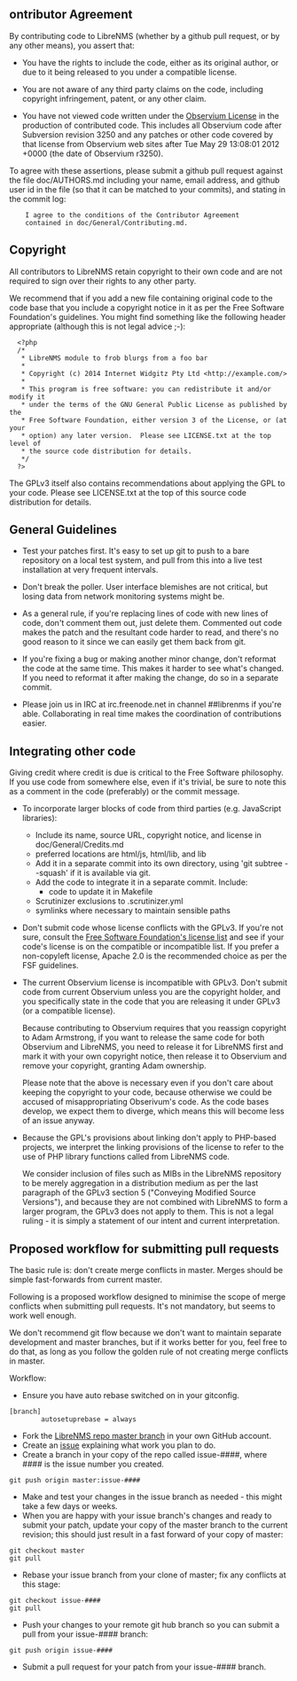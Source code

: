 ontributor Agreement
---------------------

By contributing code to LibreNMS (whether by a github pull request, or by
any other means), you assert that:

- You have the rights to include the code, either as its original author,
  or due to it being released to you under a compatible license.

- You are not aware of any third party claims on the code, including
  copyright infringement, patent, or any other claim.

- You have not viewed code written under the [Observium License][4] in the
  production of contributed code.  This includes all Observium code after
  Subversion revision 3250 and any patches or other code covered by that
  license from Observium web sites after Tue May 29 13:08:01 2012 +0000 (the
  date of Observium r3250).

To agree with these assertions, please submit a github pull request against
the file doc/AUTHORS.md including your name, email address, and github user
id in the file (so that it can be matched to your commits), and stating in
the commit log:
```
	I agree to the conditions of the Contributor Agreement
	contained in doc/General/Contributing.md.
```


Copyright
---------

All contributors to LibreNMS retain copyright to their own code and are not
required to sign over their rights to any other party.

We recommend that if you add a new file containing original code to the code
base that you include a copyright notice in it as per the Free Software
Foundation's guidelines.  You might find something like the following header
appropriate (although this is not legal advice ;-):
```
  <?php
  /*
   * LibreNMS module to frob blurgs from a foo bar
   *
   * Copyright (c) 2014 Internet Widgitz Pty Ltd <http://example.com/>
   *
   * This program is free software: you can redistribute it and/or modify it
   * under the terms of the GNU General Public License as published by the
   * Free Software Foundation, either version 3 of the License, or (at your
   * option) any later version.  Please see LICENSE.txt at the top level of
   * the source code distribution for details.
   */
  ?>
```
The GPLv3 itself also contains recommendations about applying the GPL to
your code.  Please see LICENSE.txt at the top of this source code
distribution for details.


General Guidelines
------------------

- Test your patches first.  It's easy to set up git to push to a bare
  repository on a local test system, and pull from this into a live test
  installation at very frequent intervals.

- Don't break the poller.  User interface blemishes are not critical, but
  losing data from network monitoring systems might be.

- As a general rule, if you're replacing lines of code with new lines of
  code, don't comment them out, just delete them.  Commented out code makes
  the patch and the resultant code harder to read, and there's no good
  reason to it since we can easily get them back from git.

- If you're fixing a bug or making another minor change, don't reformat the
  code at the same time.  This makes it harder to see what's changed.  If
  you need to reformat it after making the change, do so in a separate
  commit.

- Please join us in IRC at irc.freenode.net in channel ##librenms if you're
  able.  Collaborating in real time makes the coordination of contributions
  easier.


Integrating other code
----------------------

Giving credit where credit is due is critical to the Free Software
philosophy.  If you use code from somewhere else, even if it's trivial,
be sure to note this as a comment in the code (preferably) or the commit
message.

- To incorporate larger blocks of code from third parties (e.g. JavaScript
  libraries):
    - Include its name, source URL, copyright notice, and license in
      doc/General/Credits.md
    - preferred locations are html/js, html/lib, and lib
    - Add it in a separate commit into its own directory, using
      'git subtree --squash' if it is available via git.
    - Add the code to integrate it in a separate commit.  Include:
        - code to update it in Makefile
	- Scrutinizer exclusions to .scrutinizer.yml
	- symlinks where necessary to maintain sensible paths

- Don't submit code whose license conflicts with the GPLv3.  If you're not
  sure, consult the [Free Software Foundation's license list][1] and see if
  your code's license is on the compatible or incompatible list.  If you
  prefer a non-copyleft license, Apache 2.0 is the recommended choice as per
  the FSF guidelines.

- The current Observium license is incompatible with GPLv3.  Don't submit
  code from current Observium unless you are the copyright holder, and you
  specifically state in the code that you are releasing it under GPLv3 (or a
  compatible license).

  Because contributing to Observium requires that you reassign copyright to
  Adam Armstrong, if you want to release the same code for both Observium
  and LibreNMS, you need to release it for LibreNMS first and mark it with
  your own copyright notice, then release it to Observium and remove your
  copyright, granting Adam ownership.

  Please note that the above is necessary even if you don't care about
  keeping the copyright to your code, because otherwise we could be accused
  of misappropriating Obserivum's code.  As the code bases develop, we
  expect them to diverge, which means this will become less of an issue
  anyway.

- Because the GPL's provisions about linking don't apply to PHP-based
  projects, we interpret the linking provisions of the license to refer to
  the use of PHP library functions called from LibreNMS code.

  We consider inclusion of files such as MIBs in the LibreNMS repository to
  be merely aggregation in a distribution medium as per the last paragraph
  of the GPLv3 section 5 ("Conveying Modified Source Versions"), and because
  they are not combined with LibreNMS to form a larger program, the GPLv3
  does not apply to them.  This is not a legal ruling - it is simply a
  statement of our intent and current interpretation.


Proposed workflow for submitting pull requests
----------------------------------------------

The basic rule is: don't create merge conflicts in master.  Merges should be
simple fast-forwards from current master.

Following is a proposed workflow designed to minimise the scope of merge
conflicts when submitting pull requests.  It's not mandatory, but seems to
work well enough.

We don't recommend git flow because we don't want to maintain separate
development and master branches, but if it works better for you, feel free
to do that, as long as you follow the golden rule of not creating merge
conflicts in master.

Workflow:

- Ensure you have auto rebase switched on in your gitconfig.
```
[branch]
        autosetuprebase = always
```
- Fork the [LibreNMS repo master branch][2] in your own GitHub account.
- Create an [issue][3] explaining what work you plan to do.
- Create a branch in your copy of the repo called issue-####, where #### is
  the issue number you created.
```
git push origin master:issue-####
```
- Make and test your changes in the issue branch as needed - this might take
  a few days or weeks.
- When you are happy with your issue branch's changes and ready to submit
  your patch, update your copy of the master branch to the current revision;
  this should just result in a fast forward of your copy of master:
```
git checkout master
git pull
```
- Rebase your issue branch from your clone of master; fix any conflicts at
  this stage:
````
git checkout issue-####
git pull
````
- Push your changes to your remote git hub branch so you can submit a pull from your issue-#### branch:
````
git push origin issue-####
````
- Submit a pull request for your patch from your issue-#### branch.

[1]: http://www.gnu.org/licenses/license-list.html
"Free Software Foundation's license list"
[2]: https://github.com/librenms/librenms/tree/master
"LibreNMS master branch"
[3]: https://github.com/librenms/librenms/issues
"LibreNMS issue database"
[4]: http://www.observium.org/wiki/License
"Observium License"
